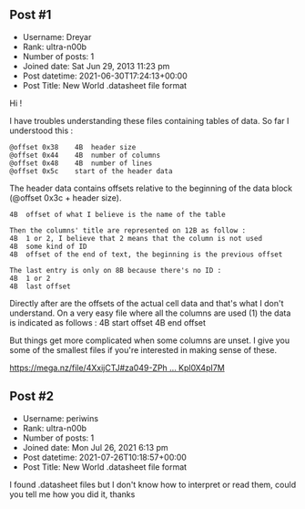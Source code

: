 ## Post #1
- Username: Dreyar
- Rank: ultra-n00b
- Number of posts: 1
- Joined date: Sat Jun 29, 2013 11:23 pm
- Post datetime: 2021-06-30T17:24:13+00:00
- Post Title: New World .datasheet file format

Hi !

I have troubles understanding these files containing tables of data. So far I understood this :

```
@offset 0x38	4B	header size
@offset 0x44	4B	number of columns
@offset 0x48	4B	number of lines
@offset 0x5c	start of the header data

```

The header data contains offsets relative to the beginning of the data block (@offset 0x3c + header size).

```
4B	offset of what I believe is the name of the table

Then the columns' title are represented on 12B as follow :
4B	1 or 2, I believe that 2 means that the column is not used
4B	some kind of ID
4B	offset of the end of text, the beginning is the previous offset

The last entry is only on 8B because there's no ID :
4B	1 or 2
4B	last offset

```

Directly after are the offsets of the actual cell data and that's what I don't understand.
On a very easy file where all the columns are used (1) the data is indicated as follows :
4B	start offset
4B	end offset

But things get more complicated when some columns are unset. I give you some of the smallest files if you're interested in making sense of these.  

[https://mega.nz/file/4XxijCTJ#za049-ZPh ... Kpl0X4pI7M](https://mega.nz/file/4XxijCTJ#za049-ZPhni5UHjuJrAbFob3eiDWPeyNCKpl0X4pI7M)
## Post #2
- Username: periwins
- Rank: ultra-n00b
- Number of posts: 1
- Joined date: Mon Jul 26, 2021 6:13 pm
- Post datetime: 2021-07-26T10:18:57+00:00
- Post Title: New World .datasheet file format

I found .datasheet files but I don't know how to interpret or read them, could you tell me how you did it, thanks
